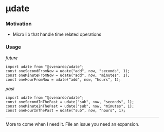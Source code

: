 # µdate

### Motivation

* Micro lib that handle time related operations

### Usage

_future_
```
import udate from "@svenardo/udate";
const oneSecondFromNow = udate("add", now, "seconds", 1);
const oneMinuteFromNow = udate("add", now, "minutes", 1);
const oneHourFromNow = udate("add", now, "hours", 1);
```

_past_
```
import udate from "@svenardo/udate";
const oneSecondInThePast = udate("sub", now, "seconds", 1);
const oneMinuteInThePast = udate("sub", now, "minutes", 1);
const oneHourInThePast = udate("sub", now, "hours", 1);
```
---
More to come when I need it. File an issue you need an expansion.
